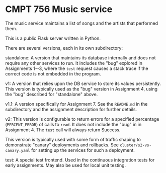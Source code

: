 # CMPT 756 Music service

The music service maintains a list of songs and the artists that performed
them.

This is a public Flask server written in Python.

There are several versions, each in its own subdirectory:

standalone: A version that maintains its database internally
  and does not require any other services to run. It includes
  the "bug" explored in Assignments 1--3, where the `test`
  request causes a stack trace if the correct code is
  not embedded in the program.

v1: A version that relies upon the DB service to store its
  values persistently. This version is typically used as
  the "bug" version in Assignment 4, using the "bug"
  described for "standalone" above.

v1.1: A version specifically for Assignment&nbsp;7.  See the `README.md` in the subdirectory and the assignment description for further details.

v2: This version is configurable to return errors for a specified
  percentage (`PERCENT_ERROR`) of calls to `read`. It does not
  include the "bug" in in Assignment 4.  The `test` call
  will always return Success.

  This version is typically used with some form of
  traffic shaping to demonstrate "canary" deployments and
  rollbacks. See `cluster/s2-vs-canary.yaml` for setting
  up the services for such a deployment.

test: A special test frontend.  Used in the continuous
  integration tests for early assignments. May also be used for local unit
  testing.
